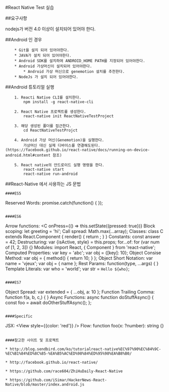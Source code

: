 #React Native Test 실습

##요구사항

nodejs가 버전 4.0 이상이 설치되어 있어야 한다.

##Android 인 경우
```
	* Git을 설치 되어 있어야한다.
	* JAVA가 설치 되어 있어야한다.
	* Android SDK를 설치하여 ANDROID_HOME PATH를 지정되어 있어야한다.
	* Android 가상머신이 설치되어 있어야한다.
		* Android 가상 머신으로 genemotion 설치를 추천한다.
	* NodeJs 가 설치 되어 있어야한다.
```

##Android 튜토리얼 실행
```
	1. Reacti Native CLI를 설치한다.
		npm install -g react-native-cli

	2. React Native 프로젝트를 생성한다.
		react-native init ReactNativeTestProject

	3. 해당 생성된 폴더를 접근한다.
		cd ReactNativeTestProjct

	4. Android 가상 머신(Genemotion)을 실행한다.
		가상머신 대신 실제 디바이스를 연결해도된다.(https://facebook.github.io/react-native/docs/running-on-device-android.html#content 참조)

	5. React native의 안드로이드 실행 명령을 한다.
		react-native start
		react-native run-android
```



##React-Native 에서 사용하는 JS 문법

```
####ES5
```
Reserved Words: promise.catch(function() { });
```

####ES6
```
Arrow functions: <C onPress={() => this.setState({pressed: true})}
Block scoping: let greeting = 'hi';
Call spread: Math.max(...array);
Classes: class C extends React.Component { render() { return <View />; } }
Constants: const answer = 42;
Destructuring: var {isActive, style} = this.props;
for...of: for (var num of [1, 2, 3]) {}
Modules: import React, { Component } from 'react-native';
Computed Properties: var key = 'abc'; var obj = {[key]: 10};
Object Consise Method: var obj = { method() { return 10; } };
Object Short Notation: var name = 'vjeux'; var obj = { name };
Rest Params: function(type, ...args) { }
Template Literals: var who = 'world'; var str = `Hello ${who}`;
```

####ES7
```
Object Spread: var extended = { ...obj, a: 10 };
Function Trailing Comma: function f(a, b, c,) { }
Async Functions: async function doStuffAsync() { const foo = await doOtherStuffAsync(); };
```

####Specific
```
JSX: <View style={{color: 'red'}} />
Flow: function foo(x: ?number): string {}
```

####참고한 사이트 및 프로젝트

* http://blog.sendbird.com/ko/tutorialreact-native%EC%97%90%EC%84%9C-%EC%B1%84%ED%8C%85-%EA%B5%AC%ED%98%84%ED%95%98%EA%B8%B0/

* http://facebook.github.io/react-native/

* https://github.com/race604/ZhiHuDaily-React-Native

* https://github.com/iSimar/HackerNews-React-Native/blob/master/index.android.js